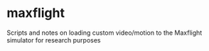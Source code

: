 # maxflight
Scripts and notes on loading custom video/motion to the Maxflight simulator for research purposes
